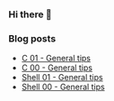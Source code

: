### Hi there 👋

<!--
**egydiopacheco/egydiopacheco** is a ✨ _special_ ✨ repository because its `README.md` (this file) appears on your GitHub profile.

Here are some ideas to get you started:

- 🔭 I’m currently working on ...
- 🌱 I’m currently learning ...
- 👯 I’m looking to collaborate on ...
- 🤔 I’m looking for help with ...
- 💬 Ask me about ...
- 📫 How to reach me: ...
- 😄 Pronouns: ...
- ⚡ Fun fact: ...
-->

### Blog posts
<!-- BLOG-POST-LIST:START -->
- [C 01 - General tips](/2021/07/22/General-Tips-4/)
- [C 00 - General tips](/2021/07/15/General-Tips-3/)
- [Shell 01 - General tips](/2021/07/14/General-Tips-2/)
- [Shell 00 - General tips](/2021/07/13/General-Tips/)
<!-- BLOG-POST-LIST:END -->
